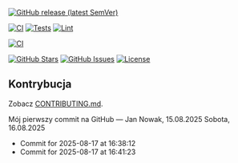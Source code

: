 [![GitHub release (latest SemVer)](https://img.shields.io/github/v/release/applowiec/passport-commit-test?sort=semver)](https://github.com/applowiec/passport-commit-test/releases)

[![CI](https://github.com/applowiec/passport-commit-test/actions/workflows/ci.yml/badge.svg)](https://github.com/applowiec/passport-commit-test/actions/workflows/ci.yml) 
[![Tests](https://github.com/applowiec/passport-commit-test/actions/workflows/test.yml/badge.svg)](https://github.com/applowiec/passport-commit-test/actions/workflows/test.yml) 
[![Lint](https://github.com/applowiec/passport-commit-test/actions/workflows/lint.yml/badge.svg)](https://github.com/applowiec/passport-commit-test/actions/workflows/lint.yml)

[![CI](https://github.com/applowiec/passport-commit-test/actions/workflows/ci.yml/badge.svg)](https://github.com/applowiec/passport-commit-test/actions/workflows/ci.yml)

<p align="left">
  <a href="https://github.com/applowiec/passport-commit-test/stargazers"><img alt="GitHub Stars" src="https://img.shields.io/github/stars/applowiec/passport-commit-test?style=flat"></a>
  <a href="https://github.com/applowiec/passport-commit-test/issues"><img alt="GitHub Issues" src="https://img.shields.io/github/issues/applowiec/passport-commit-test?style=flat"></a>
  <a href="https://github.com/applowiec/passport-commit-test/blob/main/LICENSE"><img alt="License" src="https://img.shields.io/github/license/applowiec/passport-commit-test?style=flat"></a>
</p>

## Kontrybucja
Zobacz [CONTRIBUTING.md](CONTRIBUTING.md).

Mój pierwszy commit na GitHub — Jan Nowak, 15.08.2025
Sobota, 16.08.2025
- Commit for 2025-08-17 at 16:38:12
- Commit for 2025-08-17 at 16:41:23
